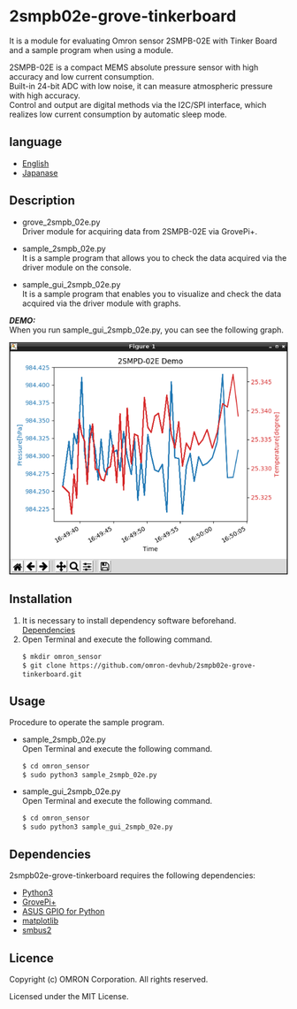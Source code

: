 # 2smpb02e-grove-tinkerboard  
It is a module for evaluating Omron sensor 2SMPB-02E with Tinker Board and a sample program when using a module.  

2SMPB-02E is a compact MEMS absolute pressure sensor with high accuracy and low current consumption.  
Built-in 24-bit ADC with low noise, it can measure atmospheric pressure with high accuracy.  
Control and output are digital methods via the I2C/SPI interface, which realizes low current consumption by automatic sleep mode.

## language
- [English](./README.md)
- [Japanase](./README_ja.md)

## Description
- grove_2smpb_02e.py  
Driver module for acquiring data from 2SMPB-02E via GrovePi+.

- sample_2smpb_02e.py  
It is a sample program that allows you to check the data acquired via the driver module on the console.

- sample_gui_2smpb_02e.py  
It is a sample program that enables you to visualize and check the data acquired via the driver module with graphs.

***DEMO:***  
When you run sample_gui_2smpb_02e.py, you can see the following graph.  

![Graph_2SMPB](Graph_2SMPB.png)

## Installation
1. It is necessary to install dependency software beforehand.  
    [Dependencies](#link)
2. Open Terminal and execute the following command.    
    ```
    $ mkdir omron_sensor
    $ git clone https://github.com/omron-devhub/2smpb02e-grove-tinkerboard.git
    ```

## Usage
Procedure to operate the sample program.
-  sample_2smpb_02e.py  
Open Terminal and execute the following command.  
    ```
    $ cd omron_sensor
    $ sudo python3 sample_2smpb_02e.py
    ```
- sample_gui_2smpb_02e.py  
Open Terminal and execute the following command.  
    ```
    $ cd omron_sensor
    $ sudo python3 sample_gui_2smpb_02e.py
    ```

## Dependencies
2smpb02e-grove-tinkerboard requires the following dependencies:
- [Python3](https://www.python.org/)
- [GrovePi+](https://tinkerboarding.co.uk/wiki/index.php/GrovePi)
- [ASUS GPIO for Python](https://tinkerboarding.co.uk/wiki/index.php/GPIO#Python)
- [matplotlib](https://matplotlib.org/)
- [smbus2](https://pypi.org/project/smbus2/)

## Licence
Copyright (c) OMRON Corporation. All rights reserved.

Licensed under the MIT License.
